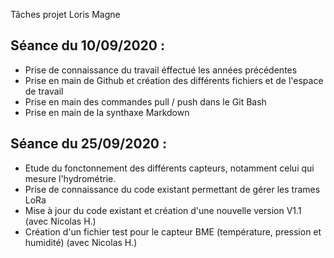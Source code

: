 Tâches projet Loris Magne

Séance du 10/09/2020 :  
- 
- Prise de connaissance du travail éffectué les années précédentes  
- Prise en main de Github et création des différents fichiers et de l'espace de travail  
- Prise en main des commandes pull / push dans le Git Bash  
- Prise en main de la synthaxe Markdown

Séance du 25/09/2020 :
- 
- Etude du fonctonnement des différents capteurs, notamment celui qui mesure l'hydrométrie.  
- Prise de connaissance du code existant permettant de gérer les trames LoRa  
- Mise à jour du code existant et création d'une nouvelle version V1.1 (avec Nicolas H.)  
- Création d'un fichier test pour le capteur BME (température, pression et humidité) (avec Nicolas H.)  

